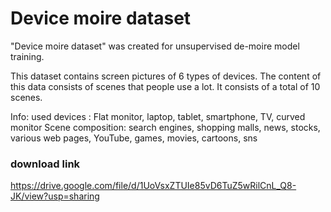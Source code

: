 # Device moire dataset


"Device moire dataset" was created for unsupervised de-moire model training.

This dataset contains screen pictures of 6 types of devices.
The content of this data consists of scenes that people use a lot. 
It consists of a total of 10 scenes.

Info:
used devices : Flat monitor, laptop, tablet, smartphone, TV, curved monitor
Scene composition: search engines, shopping malls, news, stocks, various web pages, YouTube, games, movies, cartoons, sns

### download link 
https://drive.google.com/file/d/1UoVsxZTUIe85vD6TuZ5wRilCnL_Q8-JK/view?usp=sharing
